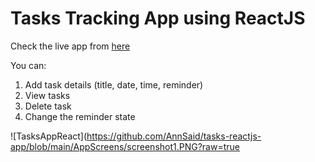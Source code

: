 # Tasks Tracking App using ReactJS

Check the live app from [here](https://annsaid.github.io/tasks-reactjs-app/)

You can:
1. Add task details (title, date, time, reminder)
2. View tasks
3. Delete task
4. Change the reminder state

![TasksAppReact](https://github.com/AnnSaid/tasks-reactjs-app/blob/main/AppScreens/screenshot1.PNG?raw=true

